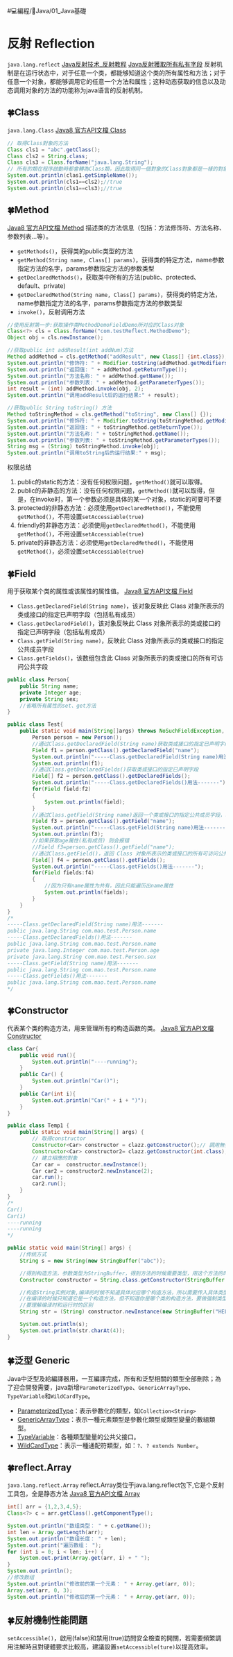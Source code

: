#💻編程/🌠Java/01_Java基礎
# 反射 Reflection
`java.lang.reflect`
[Java反射技术_反射教程](http://www.51gjie.com/java/82)
[Java反射獲取所有私有字段](https://code.i-harness.com/zh-TW/q/e9b1a8)
反射机制是在运行状态中，对于任意一个类，都能够知道这个类的所有属性和方法；对于任意一个对象，都能够调用它的任意一个方法和属性；这种动态获取的信息以及动态调用对象的方法的功能称为java语言的反射机制。

## 🍀Class
`java.lang.Class`
[Java8 官方API文檔 Class](https://docs.oracle.com/javase/8/docs/api/java/lang/Class.html)
```java
// 取得Class對象的方法
Class cls1 = "abc".getClass();
Class cls2 = String.class;
Class cls3 = Class.forName("java.lang.String");
// 所有的類在程序啟動時都會轉為Class類，因此取得同一個對象的Class對象都是一樣的對象。
System.out.println(clas1.getSimpleName());
System.out.println(cls1==cls2);//true
System.out.println(cls1==cls3);//true
```

## 🍀Method
[Java8 官方API文檔 Method](https://docs.oracle.com/javase/8/docs/api/java/lang/reflect/Method.html)
描述类的方法信息（包括：方法修饰符、方法名称、参数列表…等）。
- `getMethods()`，获得类的public类型的方法
- `getMethod(String name, Class[] params)`，获得类的特定方法，name参数指定方法的名字，params参数指定方法的参数类型
- `getDeclaredMethods()`，获取类中所有的方法(public、protected、default、private)
- `getDeclaredMethod(String name, Class[] params)`，获得类的特定方法，name参数指定方法的名字，params参数指定方法的参数类型
- `invoke()`，反射调用方法

```java
//使用反射第一步:获取操作类MethodDemoFieldDemo所对应的Class对象
Class<?> cls = Class.forName("com.testReflect.MethodDemo");
Object obj = cls.newInstance();

//获取public int addResult(int addNum)方法
Method addMethod = cls.getMethod("addResult", new Class[] {int.class});
System.out.println("修饰符: " + Modifier.toString(addMethod.getModifiers()));
System.out.println("返回值: " + addMethod.getReturnType());
System.out.println("方法名称: " + addMethod.getName());
System.out.println("参数列表: " + addMethod.getParameterTypes());
int result = (int) addMethod.invoke(obj, 2);
System.out.println("调用addResult后的运行结果:" + result);

//获取public String toString() 方法
Method toStringMethod = cls.getMethod("toString", new Class[] {});
System.out.println("修饰符: " + Modifier.toString(toStringMethod.getModifiers()));
System.out.println("返回值: " + toStringMethod.getReturnType());
System.out.println("方法名称: " + toStringMethod.getName());
System.out.println("参数列表: " + toStringMethod.getParameterTypes());
String msg = (String) toStringMethod.invoke(obj);
System.out.println("调用toString后的运行结果:" + msg);
```

权限总结
1.  public的static的方法：没有任何权限问题，`getMethod()`就可以取得。
2.  public的非静态的方法：没有任何权限问题，`getMethod()`就可以取得，但是，在invoke时，第一个参数必须是具体的某一个对象，static的可要可不要
3.  protected的非静态方法：必须使用`getDeclaredMethod()`，不能使用`getMethod()`，不用设置`setAccessiable(true)`
4.  friendly的非静态方法：必须使用`getDeclaredMethod()`，不能使用`getMethod()`，不用设置`setAccessiable(true)`
5.  private的非静态方法：必须使用`getDeclaredMethod()`，不能使用`getMethod()`，必须设置`setAccessiable(true)`

## 🍀Field
用于获取某个类的属性或该属性的属性值。
[Java8 官方API文檔 Field](https://docs.oracle.com/javase/8/docs/api/java/lang/reflect/Field.html)
- `Class.getDeclaredField(String name)`，该对象反映此 Class 对象所表示的类或接口的指定已声明字段（包括私有成员）
- `Class.getDeclaredField()`，该对象反映此 Class 对象所表示的类或接口的指定已声明字段（包括私有成员）
- `Class.getField(String name)`，反映此 Class 对象所表示的类或接口的指定公共成员字段
- `Class.getFields()`，该数组包含此 Class 对象所表示的类或接口的所有可访问公共字段
```java
public class Person{  
	public String name;  
	private Integer age;  
	private String sex;  
	//省略所有属性的set、get方法 
}
```

```java
public class Test{  
    public static void main(String[]args) throws NoSuchFieldException, SecurityException{  
        Person person = new Person();  
        //通过Class.getDeclaredField(String name)获取类或接口的指定已声明字段 
        Field f1 = person.getClass().getDeclaredField("name");  
        System.out.println("-----Class.getDeclaredField(String name)用法-------");  
        System.out.println(f1);
        //通过Class.getDeclaredFields()获取类或接口的指定已声明字段
        Field[] f2 = person.getClass().getDeclaredFields();
        System.out.println("-----Class.getDeclaredFields()用法-------");  
        for(Field field:f2)  
        {  
            System.out.println(field);  
        }
        //通过Class.getField(String name)返回一个类或接口的指定公共成员字段，私有成员报错。  
        Field f3 = person.getClass().getField("name");  
        System.out.println("-----Class.getField(String name)用法-------");  
        System.out.println(f3);  
        //如果获取age属性(私有成员) 则会报错  
        //Field f3=person.getClass().getField("name");  
        //通过Class.getField()，返回 Class 对象所表示的类或接口的所有可访问公共字段。  
        Field[] f4 = person.getClass().getFields();  
        System.out.println("-----Class.getFields()用法-------");  
        for(Field fields:f4)  
        {  
            //因为只有name属性为共有，因此只能遍历出name属性  
            System.out.println(fields);  
        }  
    }  
}
/*
-----Class.getDeclaredField(String name)用法-------  
public java.lang.String com.mao.test.Person.name  
-----Class.getDeclaredFields()用法-------  
public java.lang.String com.mao.test.Person.name  
private java.lang.Integer com.mao.test.Person.age  
private java.lang.String com.mao.test.Person.sex  
-----Class.getField(String name)用法-------  
public java.lang.String com.mao.test.Person.name  
-----Class.getFields()用法-------  
public java.lang.String com.mao.test.Person.name  
*/
```

## 🍀Constructor
代表某个类的构造方法，用来管理所有的构造函数的类。
[Java8 官方API文檔 Constructor](https://docs.oracle.com/javase/8/docs/api/java/lang/reflect/Constructor.html)
```java
class Car{
    public void run(){
        System.out.println("----running");
    }
    public Car() {
        System.out.println("Car()");
    }
    public Car(int i){
        System.out.println("Car(" + i + ")");
    }
}
```

```java
public class Temp1 {
    public static void main(String[] args) {
		// 取得constructor
		Constructor<Car> constructor = clazz.getConstructor();// 調用無參構造方法
		Constructor<Car> constructor2= clazz.getConstructor(int.class);
		// 建立相應的對象
		Car car =  constructor.newInstance();
		Car car2 = constructor2.newInstance(2);
		car.run();
		car2.run();
    }
}
/*
Car()
Car(i)
----running
----running
*/
```

```java
public static void main(String[] args) {
    //传统方式  
    String s = new String(new StringBuffer("abc"));

    //得到构造方法，参数类型为StringBuffer，得到方法的时候需要类型，用这个方法的时候需要传递同样类型的对象  
    Constructor constructor = String.class.getConstructor(StringBuffer.class);

    //构造String实例对象,编译的时候不知道具体对应哪个构造方法，所以需要传入具体类型的参数  
    //在编译的时候只知道它是一个构造方法，但不知道你是哪个类的构造方法，要做强制类型转换  
    //要理解编译时和运行时的区别  
    String str = (String) constructor.newInstance(new StringBuffer("HELLO"));

    System.out.println(s);
    System.out.println(str.charAt(4));
} 
```

## 🍀泛型 Generic
Java中泛型及給編譯器用，一互編譯完成，所有和泛型相關的類型全部刪除；為了迎合開發需要，java新增`ParameterizedType`、`GenericArrayType`、`TypeVariable`和`WildCardType`。
- [ParameterizedType](https://docs.oracle.com/javase/8/docs/api/java/lang/reflect/ParameterizedType.html)：表示參數化的類型，如`Collection<String>`
- [GenericArrayType](https://docs.oracle.com/javase/8/docs/api/java/lang/reflect/GenericArrayType.html)：表示一種元素類型是參數化類型或類型變量的數組類型。
- [TypeVariable](https://docs.oracle.com/javase/8/docs/api/java/lang/reflect/TypeVariable.html)：各種類型變量的公共父接口。
- [WildCardType](https://docs.oracle.com/javase/8/docs/api/java/lang/reflect/WildcardType.html)：表示一種通配符類型，如：`?`、`? extends Number`。

## 🍀reflect.Array
`java.lang.reflect.Array`
reflect.Array类位于java.lang.reflect包下,它是个反射工具包，全是静态方法
[Java8 官方API文檔 Array](https://docs.oracle.com/javase/8/docs/api/java/lang/reflect/Array.html)
```java
int[] arr = {1,2,3,4,5};
Class<?> c = arr.getClass().getComponentType();

System.out.println("数组类型： " + c.getName());
int len = Array.getLength(arr);
System.out.println("数组长度： " + len);
System.out.print("遍历数组： ");
for (int i = 0; i < len; i++) {
	System.out.print(Array.get(arr, i) + " ");
}
System.out.println();
//修改数组
System.out.println("修改前的第一个元素： " + Array.get(arr, 0));
Array.set(arr, 0, 3);
System.out.println("修改后的第一个元素： " + Array.get(arr, 0));
```

## 🍀反射機制性能問題
`setAccessible()`，啟用(false)和禁用(true)訪問安全檢查的開關，若需要頻繁調用注解時且對硬體要求比較高，建議設置`setAccessible(ture)`以提高效率。

